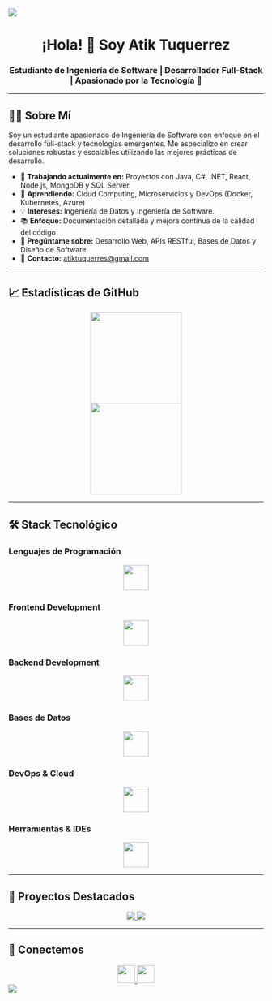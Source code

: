 <!-- Header with animated divider -->
<img src="https://user-images.githubusercontent.com/73097560/115834477-dbab4500-a447-11eb-908a-139a6edaec5c.gif"/>

<!-- Professional Introduction -->
<h1 align="center">¡Hola! 👋 Soy Atik Tuquerrez</h1>
<h3 align="center">Estudiante de Ingeniería de Software | Desarrollador Full-Stack | Apasionado por la Tecnología 🚀</h3>

---

## 🧑‍💻 Sobre Mí

Soy un estudiante apasionado de Ingeniería de Software con enfoque en el desarrollo full-stack y tecnologías emergentes. Me especializo en crear soluciones robustas y escalables utilizando las mejores prácticas de desarrollo.

- 🔭 **Trabajando actualmente en:** Proyectos con Java, C#, .NET, React, Node.js, MongoDB y SQL Server
- 🌱 **Aprendiendo:** Cloud Computing, Microservicios y DevOps (Docker, Kubernetes, Azure)
- 💡 **Intereses:** Ingeniería de Datos y Ingeniería de Software.
- 📚 **Enfoque:** Documentación detallada y mejora continua de la calidad del código
- 💬 **Pregúntame sobre:** Desarrollo Web, APIs RESTful, Bases de Datos y Diseño de Software
- 📧 **Contacto:** [atiktuquerres@gmail.com](mailto:atiktuquerres@gmail.com)
  
---

## 📈 Estadísticas de GitHub

<div align="center">
  <img src="https://github-readme-stats.vercel.app/api?username=AtikTF&theme=tokyonight&show_icons=true&count_private=true&hide_border=true" height="180"/>
</div>

<div align="center">
  <img src="https://github-readme-stats.vercel.app/api/top-langs/?username=AtikTF&layout=compact&theme=tokyonight&langs_count=8&hide_border=true" height="180"/>
</div>

---

## 🛠️ Stack Tecnológico

### **Lenguajes de Programación**
<p align="center">
  <img src="https://skillicons.dev/icons?i=java,cs,py,js,ts,cpp" height="50"/>
</p>

### **Frontend Development**
<p align="center">
  <img src="https://skillicons.dev/icons?i=react,html,css,tailwind,bootstrap,sass" height="50"/>
</p>

### **Backend Development**
<p align="center">
  <img src="https://skillicons.dev/icons?i=nodejs,express,dotnet,spring,fastapi" height="50"/>
</p>

### **Bases de Datos**
<p align="center">
  <img src="https://skillicons.dev/icons?i=mongodb,mysql,postgres,sqlite" height="50"/>
</p>

### **DevOps & Cloud**
<p align="center">
  <img src="https://skillicons.dev/icons?i=docker,kubernetes,azure,aws,git,github" height="50"/>
</p>

### **Herramientas & IDEs**
<p align="center">
  <img src="https://skillicons.dev/icons?i=vscode,visualstudio,idea,postman,figma" height="50"/>
</p>

---

## 🚀 Proyectos Destacados

<div align="center">
  <a href="https://github.com/AtikTF/FitManager360">
    <img src="https://github-readme-stats.vercel.app/api/pin/?username=AtikTF&repo=FitManager360&theme=tokyonight&hide_border=true"/>
  </a>
  <a href="https://github.com/AtikTF/PROYECTO_RegistroCompraAcciones_CodeForge">
    <img src="https://github-readme-stats.vercel.app/api/pin/?username=AtikTF&repo=PROYECTO_RegistroCompraAcciones_CodeForge&theme=tokyonight&hide_border=true"/>
  </a>
</div>

---

## 🤝 Conectemos

<div align="center">
  <a href="https://linkedin.com/in/atik-tuquerrez-292a8137a">
    <img src="https://img.shields.io/badge/LinkedIn-0A66C2?style=for-the-badge&logo=linkedin&logoColor=white" height="35"/>
  </a>
  <a href="mailto:atiktuquerres@gmail.com">
    <img src="https://img.shields.io/badge/Gmail-EA4335?style=for-the-badge&logo=gmail&logoColor=white" height="35"/>
  </a>
</div>

<!-- Footer divider -->
<img src="https://user-images.githubusercontent.com/73097560/115834477-dbab4500-a447-11eb-908a-139a6edaec5c.gif"/>

